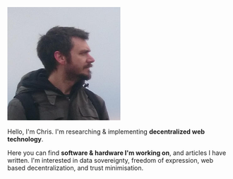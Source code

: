 ![](./avatar.png)

Hello, I'm Chris. I'm researching & implementing **decentralized web technology**.

Here you can find **software & hardware I'm working on**, and articles I have written. I'm interested in data sovereignty, freedom of expression, web based decentralization, and trust minimisation.

